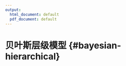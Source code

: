 ```yaml
---
output:
  html_document: default
  pdf_document: default
---
```


# 贝叶斯层级模型 {#bayesian-hierarchical}



